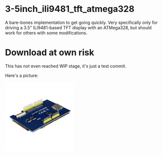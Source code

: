 # 3-5inch_ili9481_tft_atmega328
A bare-bones implementation to get going quickly. Very specifically only for driving a 3.5" ILI9481-based TFT display with an ATMega328, but should work for others with some modifications.

# Download at own risk
This has not even reached WIP stage, it's just a test commit.

Here's a picture:

![This is what I mean](3-5inchtftArduinoUNO.jpeg)

